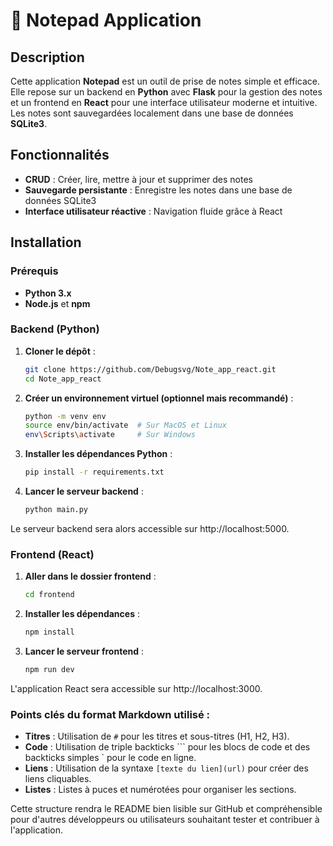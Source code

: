 # 📝 Notepad Application

## Description

Cette application **Notepad** est un outil de prise de notes simple et efficace. Elle repose sur un backend en **Python** avec **Flask** pour la gestion des notes et un frontend en **React** pour une interface utilisateur moderne et intuitive. Les notes sont sauvegardées localement dans une base de données **SQLite3**.

## Fonctionnalités

- **CRUD** : Créer, lire, mettre à jour et supprimer des notes
- **Sauvegarde persistante** : Enregistre les notes dans une base de données SQLite3
- **Interface utilisateur réactive** : Navigation fluide grâce à React

## Installation

### Prérequis

- **Python 3.x**
- **Node.js** et **npm**

### Backend (Python)

1. **Cloner le dépôt** :

   ```bash
   git clone https://github.com/Debugsvg/Note_app_react.git
   cd Note_app_react

2. **Créer un environnement virtuel (optionnel mais recommandé)** :
    ```bash
    python -m venv env
    source env/bin/activate  # Sur MacOS et Linux
    env\Scripts\activate     # Sur Windows

3. **Installer les dépendances Python** :
    ```bash
    pip install -r requirements.txt

4. **Lancer le serveur backend** :
    ```bash
    python main.py

Le serveur backend sera alors accessible sur http://localhost:5000.


### Frontend (React)

1. **Aller dans le dossier frontend** :
    ```bash
    cd frontend


2. **Installer les dépendances** :
    ```bash
    npm install


3. **Lancer le serveur frontend** :
    ```bash
    npm run dev

L'application React sera accessible sur http://localhost:3000.


### Points clés du format Markdown utilisé :
- **Titres** : Utilisation de `#` pour les titres et sous-titres (H1, H2, H3).
- **Code** : Utilisation de triple backticks \`\`\` pour les blocs de code et des backticks simples \` pour le code en ligne.
- **Liens** : Utilisation de la syntaxe `[texte du lien](url)` pour créer des liens cliquables.
- **Listes** : Listes à puces et numérotées pour organiser les sections.

Cette structure rendra le README bien lisible sur GitHub et compréhensible pour d'autres développeurs ou utilisateurs souhaitant tester et contribuer à l'application.
